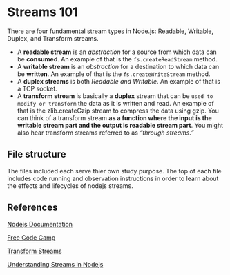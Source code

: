 # Streams 101

There are four fundamental stream types in Node.js: 
Readable, Writable, Duplex, and Transform streams.

- A **readable stream** is an *abstraction* for a source from which data can be **consumed**. An example of that is the `fs.createReadStream` method.
- A **writable stream** is an *abstraction* for a destination to which data can be **written**. An example of that is the `fs.createWriteStream` method.
- A **duplex streams** is both *Readable and Writable*. An example of that is a TCP socket.
- A **transform stream** is basically a **duplex** stream that can be `used to modify or transform` the data as it is written and read. An example of that is the zlib.createGzip stream to compress the data using gzip. You can think of a transform stream **as a function where the input is the writable stream part and the output is readable stream part**. You might also hear transform streams referred to as *“through streams.”*

## File structure

The files included each serve thier own study purpose. The top of each file includes code running and observation instructions in order to learn about the effects and lifecycles of nodejs streams.

## References

[Nodejs Documentation](https://www.notion.so/Learn-about-nodejs-streams-f16424da12474be988afe2dc45934b30#1d8732a1812f43cbad12222cd9685dd6)

[Free Code Camp](https://www.notion.so/Learn-about-nodejs-streams-f16424da12474be988afe2dc45934b30#aab12fd4ab6047e28cffcab12206f4f3)

[Transform Streams](https://www.notion.so/Learn-about-nodejs-streams-f16424da12474be988afe2dc45934b30#b7023a0b6d6e4378b34fd26dab6b1e0e)

[Understanding Streams in Nodejs](https://nodesource.com/blog/understanding-streams-in-nodejs/)